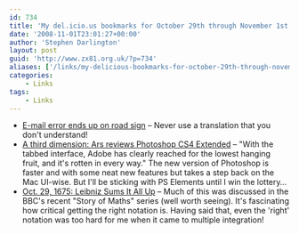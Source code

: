 ```yaml
---
id: 734
title: 'My del.icio.us bookmarks for October 29th through November 1st'
date: '2008-11-01T23:01:27+00:00'
author: 'Stephen Darlington'
layout: post
guid: 'http://www.zx81.org.uk/?p=734'
aliases: ['/links/my-delicious-bookmarks-for-october-29th-through-november-1st.html']
categories:
    - Links
tags:
    - Links
---
```


- [E-mail error ends up on road sign](http://news.bbc.co.uk/1/hi/wales/7702913.stm) – Never use a translation that you don't understand!
- [A third dimension: Ars reviews Photoshop CS4 Extended](http://arstechnica.com/reviews/apps/adobe-cs4-review.ars) – "With the tabbed interface, Adobe has clearly reached for the lowest hanging fruit, and it's rotten in every way." The new version of Photoshop is faster and with some neat new features but takes a step back on the Mac UI-wise. But I'll be sticking with PS Elements until I win the lottery…
- [Oct. 29, 1675: Leibniz Sums It All Up](http://www.wired.com/science/discoveries/news/2008/10/dayintech_1029) – Much of this was discussed in the BBC's recent "Story of Maths" series (well worth seeing). It's fascinating how critical getting the right notation is. Having said that, even the 'right' notation was too hard for me when it came to multiple integration!